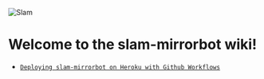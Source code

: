 ![Slam](https://telegra.ph/file/6507910fd06d18dfaba82.jpg)
# Welcome to the slam-mirrorbot wiki!
- [`Deploying slam-mirrorbot on Heroku with Github Workflows`](https://github.com/SlamDevs/slam-mirrorbot/wiki/Deploying-slam-mirrorbot-on-Heroku-with-Github-Workflows)